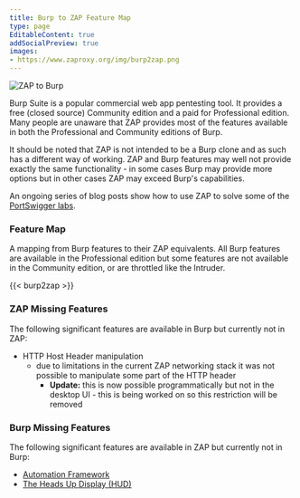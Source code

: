 ```yaml
---
title: Burp to ZAP Feature Map
type: page
EditableContent: true
addSocialPreview: true
images:
- https://www.zaproxy.org/img/burp2zap.png
---
```


![ZAP to Burp](/img/burp2zap.png)

Burp Suite is a popular commercial web app pentesting tool.
It provides a free (closed source) Community edition and a paid for Professional edition.
Many people are unaware that ZAP provides most of the features available in both the Professional and Community editions of Burp.

It should be noted that ZAP is not intended to be a Burp clone and as such has a different way of working.
ZAP and Burp features may well not provide exactly the same functionality - 
in some cases Burp may provide more options but in other cases ZAP may exceed Burp's capabilities. 

An ongoing series of blog posts show how to use ZAP to solve some of the [PortSwigger labs](/tags/portswigger-lab/).

### Feature Map

A mapping from Burp features to their ZAP equivalents.
All Burp features are available in the Professional edition but some features are not available in the Community edition, or are throttled like the Intruder.

{{< burp2zap >}}

### ZAP Missing Features

The following significant features are available in Burp but currently not in ZAP:

* HTTP Host Header manipulation
  * due to limitations in the current ZAP networking stack it was not possible to manipulate some part of the HTTP header
    * __Update:__ this is now possible programmatically but not in the desktop UI - this is being worked on so this restriction will be removed

### Burp Missing Features

The following significant features are available in ZAP but currently not in Burp:

* [Automation Framework](/docs/automate/automation-framework/)
* [The Heads Up Display (HUD)](https://github.com/zaproxy/zap-hud)
